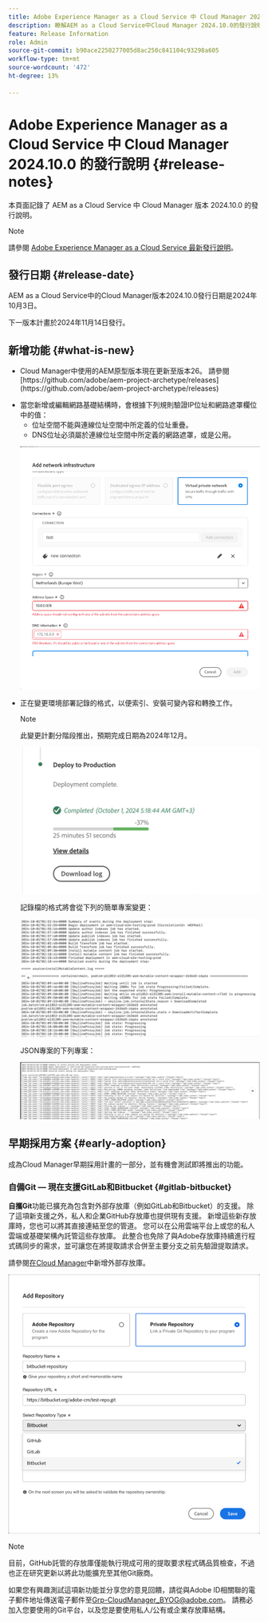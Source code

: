```yaml
---
title: Adobe Experience Manager as a Cloud Service 中 Cloud Manager 2024.10.0 的發行說明
description: 瞭解AEM as a Cloud Service中Cloud Manager 2024.10.0的發行說明。
feature: Release Information
role: Admin
source-git-commit: b90ace2250277005d8ac250c841104c93298a605
workflow-type: tm+mt
source-wordcount: '472'
ht-degree: 13%

---
```


# Adobe Experience Manager as a Cloud Service 中 Cloud Manager 2024.10.0 的發行說明 {#release-notes}

本頁面記錄了 AEM as a Cloud Service 中 Cloud Manager 版本 2024.10.0 的發行說明。

>[!NOTE]
>
>請參閱 [Adobe Experience Manager as a Cloud Service 最新發行說明](/help/release-notes/release-notes-cloud/release-notes-current.md)。

## 發行日期 {#release-date}

AEM as a Cloud Service中的Cloud Manager版本2024.10.0發行日期是2024年10月3日。

下一版本計畫於2024年11月14日發行。

## 新增功能 {#what-is-new}

* <!-- BOTH CS & AMS --> Cloud Manager中使用的AEM原型版本現在更新至版本26。 請參閱[https://github.com/adobe/aem-project-archetype/releases](https://github.com/adobe/aem-project-archetype/releases)

<!-- (CMGR-59817) -->

* <!-- CS ONLY --> 當您新增或編輯網路基礎結構時，會根據下列規則驗證IP位址和網路遮罩欄位中的值：

   * 位址空間不能與連線位址空間中所定義的位址重疊。
   * DNS位址必須屬於連線位址空間中所定義的網路遮罩，或是公用。

  ![新增網路基礎結構對話方塊](/help/implementing/cloud-manager/release-notes/assets/network-infrastructure-add.png)

* <!-- CS ONLY --> 正在變更環境部署記錄的格式，以便索引、安裝可變內容和轉換工作。

  >[!NOTE]
  >
  >此變更計劃分階段推出，預期完成日期為2024年12月。

  ![部署至生產卡](/help/implementing/cloud-manager/release-notes/assets/deploy-to-production-card.png)

  記錄檔的格式將會從下列的簡單專案變更：

  ![顯示簡單專案的記錄檔](/help/implementing/cloud-manager/release-notes/assets/log-file-simple-entry.png)

  JSON專案的下列專案：

  ![記錄檔顯示json專案](/help/implementing/cloud-manager/release-notes/assets/log-file-json-entry.png)


## 早期採用方案 {#early-adoption}

成為Cloud Manager早期採用計畫的一部分，並有機會測試即將推出的功能。

### 自備Git — 現在支援GitLab和Bitbucket {#gitlab-bitbucket}

<!-- BOTH CS & AMS -->

**自攜Git**&#x200B;功能已擴充為包含對外部存放庫（例如GitLab和Bitbucket）的支援。 除了這項新支援之外，私人和企業GitHub存放庫也提供現有支援。 新增這些新存放庫時，您也可以將其直接連結至您的管道。 您可以在公用雲端平台上或您的私人雲端或基礎架構內託管這些存放庫。 此整合也免除了與Adobe存放庫持續進行程式碼同步的需求，並可讓您在將提取請求合併至主要分支之前先驗證提取請求。

請參閱[在Cloud Manager](/help/implementing/cloud-manager/managing-code/external-repositories.md)中新增外部存放庫。

![新增存放庫對話方塊](/help/implementing/cloud-manager/release-notes/assets/repositories-add-release-notes.png)

>[!NOTE]
>
>目前，GitHub託管的存放庫僅能執行現成可用的提取要求程式碼品質檢查，不過也正在研究更新以將此功能擴充至其他Git廠商。

如果您有興趣測試這項新功能並分享您的意見回饋，請從與Adobe ID相關聯的電子郵件地址傳送電子郵件至[Grp-CloudManager_BYOG@adobe.com](mailto:Grp-CloudManager_BYOG@adobe.com)。 請務必加入您要使用的Git平台，以及您是要使用私人/公有或企業存放庫結構。


<!-- ## Bug fixes




## Known Issues {#known-issues} -->
